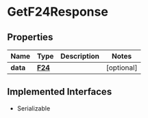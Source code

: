 

# GetF24Response


## Properties

Name | Type | Description | Notes
------------ | ------------- | ------------- | -------------
**data** | [**F24**](F24.md) |  |  [optional]


## Implemented Interfaces

* Serializable


